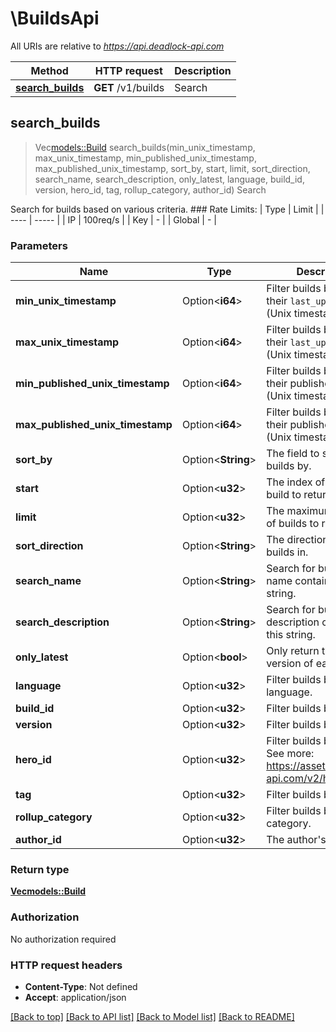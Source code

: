 # \BuildsApi

All URIs are relative to *https://api.deadlock-api.com*

Method | HTTP request | Description
------------- | ------------- | -------------
[**search_builds**](BuildsApi.md#search_builds) | **GET** /v1/builds | Search



## search_builds

> Vec<models::Build> search_builds(min_unix_timestamp, max_unix_timestamp, min_published_unix_timestamp, max_published_unix_timestamp, sort_by, start, limit, sort_direction, search_name, search_description, only_latest, language, build_id, version, hero_id, tag, rollup_category, author_id)
Search

 Search for builds based on various criteria.  ### Rate Limits: | Type | Limit | | ---- | ----- | | IP | 100req/s | | Key | - | | Global | - |     

### Parameters


Name | Type | Description  | Required | Notes
------------- | ------------- | ------------- | ------------- | -------------
**min_unix_timestamp** | Option<**i64**> | Filter builds based on their `last_updated` time (Unix timestamp). |  |
**max_unix_timestamp** | Option<**i64**> | Filter builds based on their `last_updated` time (Unix timestamp). |  |
**min_published_unix_timestamp** | Option<**i64**> | Filter builds based on their published time (Unix timestamp). |  |
**max_published_unix_timestamp** | Option<**i64**> | Filter builds based on their published time (Unix timestamp). |  |
**sort_by** | Option<**String**> | The field to sort the builds by. |  |
**start** | Option<**u32**> | The index of the first build to return. |  |
**limit** | Option<**u32**> | The maximum number of builds to return. |  |[default to 100]
**sort_direction** | Option<**String**> | The direction to sort the builds in. |  |
**search_name** | Option<**String**> | Search for builds with a name containing this string. |  |
**search_description** | Option<**String**> | Search for builds with a description containing this string. |  |
**only_latest** | Option<**bool**> | Only return the latest version of each build. |  |
**language** | Option<**u32**> | Filter builds by language. |  |
**build_id** | Option<**u32**> | Filter builds by ID. |  |
**version** | Option<**u32**> | Filter builds by version. |  |
**hero_id** | Option<**u32**> | Filter builds by hero ID. See more: <https://assets.deadlock-api.com/v2/heroes> |  |
**tag** | Option<**u32**> | Filter builds by tag. |  |
**rollup_category** | Option<**u32**> | Filter builds by rollup category. |  |
**author_id** | Option<**u32**> | The author's `SteamID3` |  |

### Return type

[**Vec<models::Build>**](Build.md)

### Authorization

No authorization required

### HTTP request headers

- **Content-Type**: Not defined
- **Accept**: application/json

[[Back to top]](#) [[Back to API list]](../README.md#documentation-for-api-endpoints) [[Back to Model list]](../README.md#documentation-for-models) [[Back to README]](../README.md)

